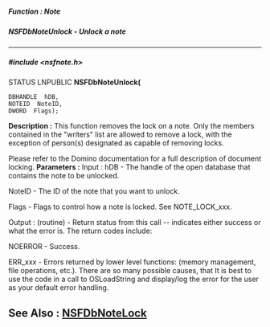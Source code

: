##### Function : Note
##### NSFDbNoteUnlock - Unlock a note
---
##### #include <nsfnote.h>
STATUS LNPUBLIC **NSFDbNoteUnlock(**

	DBHANDLE  hDB,
	NOTEID  NoteID,
	DWORD  Flags);
**Description :**
This function removes the lock on a note.  Only the members contained in the 
"writers" list are allowed to remove a lock, with the exception of person(s) 
designated as capable of removing locks.  

Please refer to the Domino documentation for a full description of document 
locking.
**Parameters :**
Input :
hDB  -  The handle of the open database that contains the note to be unlocked.

NoteID  -  The ID of the note that you want to unlock.

Flags  -  Flags to control how a note is locked.  See NOTE_LOCK_xxx.

Output :
(routine)  -  Return status from this call -- indicates either success or what the error is. The return codes include:

NOERROR - Success.

ERR_xxx - Errors returned by lower level functions: (memory management, file operations, etc.).  There are so many possible causes, that It is best to use the code in a call to OSLoadString and display/log the error for the user as your default error handling.


**See Also :**
[NSFDbNoteLock](D:/md_files/NSFDbNoteLock.md)
---
